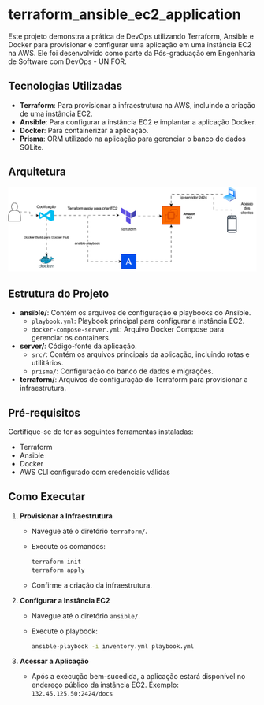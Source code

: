 # terraform_ansible_ec2_application

Este projeto demonstra a prática de DevOps utilizando Terraform, Ansible e Docker para provisionar e configurar uma aplicação em uma instância EC2 na AWS. Ele foi desenvolvido como parte da Pós-graduação em Engenharia de Software com DevOps - UNIFOR.

## Tecnologias Utilizadas

- **Terraform**: Para provisionar a infraestrutura na AWS, incluindo a criação de uma instância EC2.
- **Ansible**: Para configurar a instância EC2 e implantar a aplicação Docker.
- **Docker**: Para containerizar a aplicação.
- **Prisma**: ORM utilizado na aplicação para gerenciar o banco de dados SQLite.

## Arquitetura

![Arquitetura do projeto](./Diagrama-arquitetura.svg)

## Estrutura do Projeto

- **ansible/**: Contém os arquivos de configuração e playbooks do Ansible.
  - `playbook.yml`: Playbook principal para configurar a instância EC2.
  - `docker-compose-server.yml`: Arquivo Docker Compose para gerenciar os containers.
- **server/**: Código-fonte da aplicação.
  - `src/`: Contém os arquivos principais da aplicação, incluindo rotas e utilitários.
  - `prisma/`: Configuração do banco de dados e migrações.
- **terraform/**: Arquivos de configuração do Terraform para provisionar a infraestrutura.

## Pré-requisitos

Certifique-se de ter as seguintes ferramentas instaladas:

- Terraform
- Ansible
- Docker
- AWS CLI configurado com credenciais válidas

## Como Executar

1. **Provisionar a Infraestrutura**

   - Navegue até o diretório `terraform/`.
   - Execute os comandos:

     ```bash
     terraform init
     terraform apply
     ```

   - Confirme a criação da infraestrutura.

2. **Configurar a Instância EC2**

   - Navegue até o diretório `ansible/`.
   - Execute o playbook:

     ```bash
     ansible-playbook -i inventory.yml playbook.yml
     ```

3. **Acessar a Aplicação**
   - Após a execução bem-sucedida, a aplicação estará disponível no endereço público da instância EC2. Exemplo: `132.45.125.50:2424/docs`

